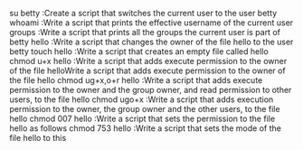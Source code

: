 su betty :Create a script that switches the current user to the user betty
whoami :Write a script that prints the effective username of the current user
groups :Write a script that prints all the groups the current user is part of
betty hello :Write a script that changes the owner of the file hello to the user betty
touch hello :Write a script that creates an empty file called hello
chmod u+x hello :Write a script that adds execute permission to the owner of the file helloWrite a script that adds execute permission to the owner of the file hello
chmod ug+x,o+r hello :Write a script that adds execute permission to the owner and the group owner, and read permission to other users, to the file hello
chmod ugo+x :Write a script that adds execution permission to the owner, the group owner and the other users, to the file hello
chmod 007 hello :Write a script that sets the permission to the file hello as follows
chmod 753 hello :Write a script that sets the mode of the file hello to this
